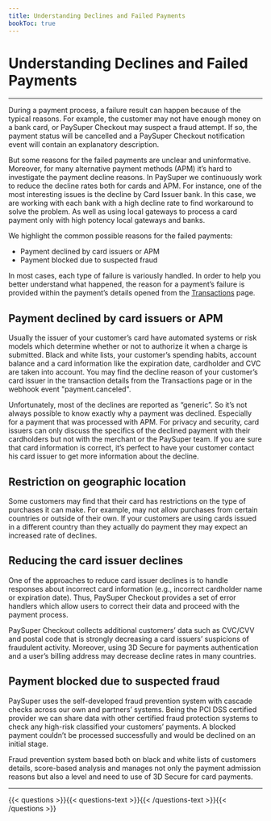 ```yaml
---
title: Understanding Declines and Failed Payments
bookToc: true
---
```


# Understanding Declines and Failed Payments
***

During a payment process, a failure result can happen because of the typical reasons. For example, the customer may not have enough money on a bank card, or PaySuper Checkout may suspect a fraud attempt. If so, the payment status will be cancelled and a PaySuper Checkout notification event will contain an explanatory description.

But some reasons for the failed payments are unclear and uninformative. Moreover, for many alternative payment methods (APM) it’s hard to investigate the payment decline reasons. In PaySuper we continuously work to reduce the decline rates both for cards and APM. For instance, one of the most interesting issues is the decline by Card Issuer bank. In this case, we are working with each bank with a high decline rate to find workaround to solve the problem. As well as using local gateways to process a card payment only with high potency local gateways and banks.

We highlight the common possible reasons for the failed payments:

* Payment declined by card issuers or APM
* Payment blocked due to suspected fraud

In most cases, each type of failure is variously handled. In order to help you better understand what happened, the reason for a payment’s failure is provided within the payment’s details opened from the [Transactions](https://paysupermgmt.tst.protocol.one/transactions) page.

## Payment declined by card issuers or APM

Usually the issuer of your customer’s card have automated systems or risk models which determine whether or not to authorize it when a charge is submitted. Black and white lists, your customer’s spending habits, account balance and a card information like the expiration date, cardholder and CVC are taken into account. You may find the decline reason of your customer’s card issuer in the transaction details from the Transactions page or in the webhook event "payment.canceled".

Unfortunately, most of the declines are reported as “generic”. So it’s not always possible to know exactly why a payment was declined. Especially for a payment that was processed with APM. For privacy and security, card issuers can only discuss the specifics of the declined payment with their cardholders but not with the merchant or the PaySuper team. If you are sure that card information is correct, it’s perfect to have your customer contact his card issuer to get more information about the decline.

## Restriction on geographic location

Some customers may find that their card has restrictions on the type of purchases it can make. For example, may not allow purchases from certain countries or outside of their own. If your customers are using cards issued in a different country than they actually do payment they may expect an increased rate of declines.

## Reducing the card issuer declines

One of the approaches to reduce card issuer declines is to handle responses about incorrect card information (e.g., incorrect cardholder name or expiration date). Thus, PaySuper Checkout provides a set of error handlers which allow users to correct their data and proceed with the payment process.

PaySuper Checkout collects additional customers’ data such as CVC/CVV and postal code that is strongly decreasing a card issuers’ suspicions of fraudulent activity. Moreover, using 3D Secure for payments authentication and a user’s billing address may decrease decline rates in many countries.

## Payment blocked due to suspected fraud

PaySuper uses the self-developed fraud prevention system with cascade checks across our own and partners’ systems. Being the PCI DSS certified provider we can share data with other certified fraud protection systems to check any high-risk classified your customers’ payments. A blocked payment couldn’t be processed successfully and would be declined on an initial stage.

Fraud prevention system based both on black and white lists of customers details, score-based analysis and manages not only the payment admission reasons but also a level and need to use of 3D Secure for card payments.

***

{{< questions >}}{{< questions-text >}}{{< /questions-text >}}{{< /questions >}}
